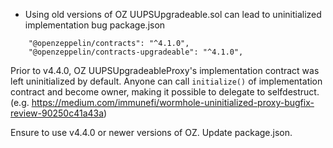 - Using old versions of OZ UUPSUpgradeable.sol can lead to uninitialized implementation bug
package.json
```
    "@openzeppelin/contracts": "^4.1.0",
    "@openzeppelin/contracts-upgradeable": "^4.1.0",
```
Prior to v4.4.0, OZ UUPSUpgradeableProxy's implementation contract was left uninitialized by default.
Anyone can call `initialize()` of implementation contract and become owner, making it possible to delegate to selfdestruct. (e.g. https://medium.com/immunefi/wormhole-uninitialized-proxy-bugfix-review-90250c41a43a)

Ensure to use v4.4.0 or newer versions of OZ. Update package.json.
